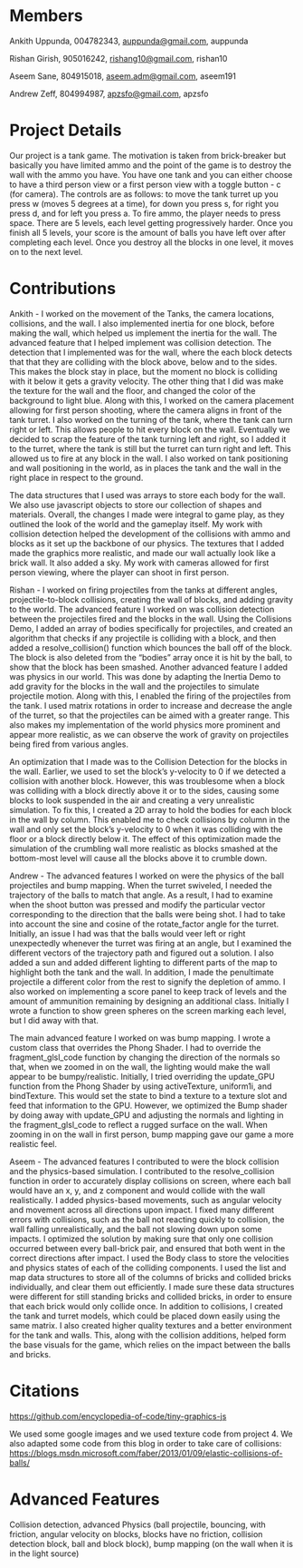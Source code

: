 # Members
Ankith Uppunda, 004782343, auppunda@gmail.com, auppunda

Rishan Girish, 905016242, rishang10@gmail.com,  rishan10

Aseem Sane, 804915018, aseem.adm@gmail.com, aseem191

Andrew Zeff, 804994987, apzsfo@gmail.com, apzsfo

# Project Details

Our project is a tank game. The motivation is taken from brick-breaker but basically you have limited ammo and the point of the game is to destroy the wall with the ammo you have. You have one tank and you can either choose to have a third person view or a first person view with a toggle button - c (for camera). The controls are as follows: to move the tank turret up you press w (moves 5 degrees at a time), for down you press s, for right you press d, and for left you press a. To fire ammo, the player needs to press space. There are 5 levels, each level getting progressively harder. Once you finish all 5 levels, your score is the amount of balls you have left over after completing each level. Once you destroy all the blocks in one level, it moves on to the next level. 


# Contributions

Ankith - I worked on the movement of the Tanks, the camera locations, collisions, and the wall. I also implemented inertia for one block, before making the wall, which helped us implement the inertia for the wall. The advanced feature that I helped implement was collision detection. The detection that I implemented was for the wall, where the each block detects that that they are colliding with the block above, below and to the sides. This makes the block stay in place, but the moment no block is colliding with it below it gets a gravity velocity. The other thing that I did was make the texture for the wall and the floor, and changed the color of the background to light blue. Along with this, I worked on the camera placement allowing for first person shooting, where the camera aligns in front of the tank turret. I also worked on the turning of the tank, where the tank can turn right or left. This allows people to hit every block on the wall. Eventually we decided to scrap the feature of the tank turning left and right, so I added it to the turret, where the tank is still but the turret can turn right and left. This allowed us to fire at any block in the wall. I also worked on tank positioning and wall positioning in the world, as in places the tank and the wall in the right place in respect to the ground.

The data structures that I used was arrays to store each body for the wall. We also use javascript objects to store our collection of shapes and materials. Overall, the changes I made were integral to game play, as they outlined the look of the world and the gameplay itself. My work with collision detection helped the development of the collisions with ammo and blocks as it set up the backbone of our physics. The textures that I added made the graphics more realistic, and made our wall actually look like a brick wall. It also added a sky. My work with cameras allowed for first person viewing, where the player can shoot in first person.


Rishan - I worked on firing projectiles from the tanks at different angles, projectile-to-block collisions, creating the wall of blocks, and adding gravity to the world. The advanced feature I worked on was collision detection between the projectiles fired and the blocks in the wall. Using the Collisions Demo, I added an array of bodies specifically for projectiles, and created an algorithm that checks if any projectile is colliding with a block, and then added a resolve_collision() function which bounces the ball off of the block. The block is also deleted from the “bodies” array once it is hit by the ball, to show that the block has been smashed. Another advanced feature I added was physics in our world. This was done by adapting the Inertia Demo to add gravity for the blocks in the wall and the projectiles to simulate projectile motion. Along with this, I enabled the firing of the projectiles from the tank. I used matrix rotations in order to increase and decrease the angle of the turret, so that the projectiles can be aimed with a greater range. This also makes my implementation of the world physics more prominent and appear more realistic, as we can observe the work of gravity on projectiles being fired from various angles. 

An optimization that I made was to the Collision Detection for the blocks in the wall. Earlier, we used to set the block’s y-velocity to 0 if we detected a collision with another block. However, this was troublesome when a block was colliding with a block directly above it or to the sides, causing some blocks to look suspended in the air and creating a very unrealistic simulation. To fix this, I created a 2D array to hold the bodies for each block in the wall by column. This enabled me to check collisions by column in the wall and only set the block’s y-velocity to 0 when it was colliding with the floor or a block directly below it. The effect of this optimization made the simulation of the crumbling wall more realistic as blocks smashed at the bottom-most level will cause all the blocks above it to crumble down.

Andrew - The advanced features I worked on were the physics of the ball projectiles and bump mapping. When the turret swiveled, I needed the trajectory of the balls to match that angle. As a result, I had to examine when the shoot button was pressed and modify the particular vector corresponding to the direction that the balls were being shot. I had to take into account the sine and cosine of the rotate_factor angle for the turret. Initially, an issue I had was that the balls would veer left or right unexpectedly whenever the turret was firing at an angle, but I examined the different vectors of the trajectory path and figured out a solution. I also added a sun and added different lighting to different parts of the map to highlight both the tank and the wall. In addition, I made the penultimate projectile a different color from the rest to signify the depletion of ammo. I also worked on implementing a score panel to keep track of levels and the amount of ammunition remaining by designing an additional class. Initially I wrote a function to show green spheres on the screen marking each level, but I did away with that.

The main advanced feature I worked on was bump mapping. I wrote a custom class that overrides the Phong Shader. I had to override the fragment_glsl_code function by changing the direction of the normals so that, when we zoomed in on the wall, the lighting would make the wall appear to be bumpy/realistic. Initially, I tried overriding the update_GPU function from the Phong Shader by using activeTexture, uniform1i, and bindTexture. This would set the state to bind a texture to a texture slot and feed that information to the GPU. However, we optimized the Bump shader by doing away with update_GPU and adjusting the normals and lighting in the fragment_glsl_code to reflect a rugged surface on the wall. When zooming in on the wall in first person, bump mapping gave our game a more realistic feel.

Aseem - The advanced features I contributed to were the block collision and the physics-based simulation. I contributed to the resolve_collision function in order to accurately display collisions on screen, where each ball would have an x, y, and z component and would collide with the wall realistically. I added physics-based movements, such as angular velocity and movement across all directions upon impact. I fixed many different errors with collisions, such as the ball not reacting quickly to collision, the wall falling unrealistically, and the ball not slowing down upon some impacts. I optimized the solution by making sure that only one collision occurred between every ball-brick pair, and ensured that both went in the correct directions after impact. I used the Body class to store the velocities and physics states of each of the colliding components. I used the list and map data structures to store all of the columns of bricks and collided bricks individually, and clear them out efficiently. I made sure these data structures were different for still standing bricks and collided bricks, in order to ensure that each brick would only collide once. In addition to collisions, I created the tank and turret models, which could be placed down easily using the same matrix. I also created higher quality textures and a better environment for the tank and walls. This, along with the collision additions, helped form the base visuals for the game, which relies on the impact between the balls and bricks. 

# Citations

https://github.com/encyclopedia-of-code/tiny-graphics-js

We used some google images and we used texture code from project 4. We also adapted some code from this blog in order to take care of collisions: https://blogs.msdn.microsoft.com/faber/2013/01/09/elastic-collisions-of-balls/

# Advanced Features

Collision detection, advanced Physics (ball projectile, bouncing, with friction, angular velocity on blocks, blocks have no friction, collision detection block, ball and block block), bump mapping (on the wall when it is in the light source)



